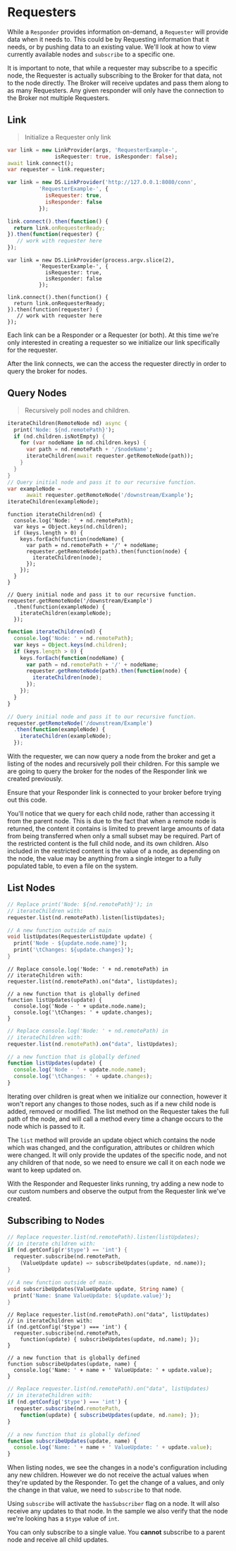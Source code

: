 # Requesters

While a `Responder` provides information on-demand, a `Requester` will
provide data when it needs to. This could be by Requesting information
that it needs, or by pushing data to an existing value. We'll look at how
to view currently available nodes and `subscribe` to a specific one.

<aside class="notice">
It is important to note, that while a requester may subscribe to a
specific node, the Requester is actually subscribing to the Broker for
that data, not to the node directly. The Broker will receive updates and
pass them along to as many Requesters. Any given responder will only have
the connection to the Broker not multiple Requesters.
</aside>

## Link

> Initialize a Requester only link

```dart
var link = new LinkProvider(args, 'RequesterExample-',
               isRequester: true, isResponder: false);
await link.connect();
var requester = link.requester;
```

```js
var link = new DS.LinkProvider('http://127.0.0.1:8080/conn',
          'RequesterExample-', {
            isRequester: true,
            isResponder: false
          });

link.connect().then(function() {
  return link.onRequesterReady;
}).then(function(requester) {
   // work with requester here  
});
```

```plaintext
var link = new DS.LinkProvider(process.argv.slice(2),
          'RequesterExample-', {
            isRequester: true,
            isResponder: false
          });

link.connect().then(function() {
  return link.onRequesterReady;
}).then(function(requester) {
   // work with requester here  
});
```

Each link can be a Responder or a Requester (or both). At this time we're
only interested in creating a requester so we initialize our link specifically
for the requester.

After the link connects, we can the access the requester directly in order to
query the broker for nodes.

## Query Nodes

> Recursively poll nodes and children.

```dart
iterateChildren(RemoteNode nd) async {
  print('Node: ${nd.remotePath}');
  if (nd.children.isNotEmpty) {
    for (var nodeName in nd.children.keys) {
      var path = nd.remotePath + '/$nodeName';
      iterateChildren(await requester.getRemoteNode(path));
    }
  }
}
// Query initial node and pass it to our recursive function.
var exampleNode =
      await requester.getRemoteNode('/downstream/Example');
iterateChildren(exampleNode);
```

```plaintext
function iterateChildren(nd) {
  console.log('Node: ' + nd.remotePath);
  var keys = Object.keys(nd.children);
  if (keys.length > 0) {
    keys.forEach(function(nodeName) {
      var path = nd.remotePath + '/' + nodeName;
      requester.getRemoteNode(path).then(function(node) {
        iterateChildren(node);
      });
    });
  }
}

// Query initial node and pass it to our recursive function.
requester.getRemoteNode('/downstream/Example')
  .then(function(exampleNode) {
    iterateChildren(exampleNode);  
  });
```

```js
function iterateChildren(nd) {
  console.log('Node: ' + nd.remotePath);
  var keys = Object.keys(nd.children);
  if (keys.length > 0) {
    keys.forEach(function(nodeName) {
      var path = nd.remotePath + '/' + nodeName;
      requester.getRemoteNode(path).then(function(node) {
        iterateChildren(node);
      });
    });
  }
}

// Query initial node and pass it to our recursive function.
requester.getRemoteNode('/downstream/Example')
  .then(function(exampleNode) {
    iterateChildren(exampleNode);  
  });
```

With the requester, we can now query a node from the broker and get a listing
of the nodes and recursively poll their children. For this sample we are going
to query the broker for the nodes of the Responder link we created previously.

<aside class="warning">
Ensure that your Responder link is connected to your broker before trying
out this code.
</aside>

You'll notice that we query for each child node, rather than accessing it from
the parent node. This is due to the fact that when a remote node is returned,
the content it contains is limited to prevent large amounts of data from being
transferred when only a small subset may be required. Part of the restricted
content is the full child node, and its own children. Also included in the
restricted content is the value of a node, as depending on the node, the value
may be anything from a single integer to a fully populated table, to even a
file on the system.

## List Nodes

```dart
// Replace print('Node: ${nd.remotePath}'); in
// iterateChildren with:
requester.list(nd.remotePath).listen(listUpdates);

// A new function outside of main
void listUpdates(RequesterListUpdate update) {
  print('Node - ${update.node.name}');
  print('\tChanges: ${update.changes}');
}
```

```plaintext
// Replace console.log('Node: ' + nd.remotePath) in
// iterateChildren with:
requester.list(nd.remotePath).on("data", listUpdates);

// a new function that is globally defined
function listUpdates(update) {
  console.log('Node - ' + update.node.name);
  console.log('\tChanges: ' + update.changes);
}
```

```js
// Replace console.log('Node: ' + nd.remotePath) in
// iterateChildren with:
requester.list(nd.remotePath).on("data", listUpdates);

// a new function that is globally defined
function listUpdates(update) {
  console.log('Node - ' + update.node.name);
  console.log('\tChanges: ' + update.changes);
}
```

Iterating over children is great when we initialize our connection, however
it won't report any changes to those nodes, such as if a new child node is
added, removed or modified. The list method on the Requester takes the full
path of the node, and will call a method every time a change occurs to the
node which is passed to it.

The `list` method will provide an update object which contains the node which
was changed, and the configuration, attributes or children which were changed.
It will only provide the updates of the specific node, and not any children
of that node, so we need to ensure we call it on each node we want to keep
updated on.

With the Responder and Requester links running, try adding a new node to our
custom numbers and observe the output from the Requester link we've created.

## Subscribing to Nodes

```dart
// Replace requester.list(nd.remotePath).listen(listUpdates);
// in iterate children with:
if (nd.getConfig(r'$type') == 'int') {
  requester.subscribe(nd.remotePath,
    (ValueUpdate update) => subscribeUpdates(update, nd.name));
}

// A new function outside of main.
void subscribeUpdates(ValueUpdate update, String name) {
  print('Name: $name ValueUpdate: ${update.value}');
}
```

```plaintext
// Replace requester.list(nd.remotePath).on("data", listUpdates)
// in iterateChildren with:
if (nd.getConfig('$type') === 'int') {
  requester.subscribe(nd.remotePath,
    function(update) { subscribeUpdates(update, nd.name); });
}

// a new function that is globally defined
function subscribeUpdates(update, name) {
  console.log('Name: ' + name + ' ValueUpdate: ' + update.value);
}
```

```js
// Replace requester.list(nd.remotePath).on("data", listUpdates)
// in iterateChildren with:
if (nd.getConfig('$type') === 'int') {
  requester.subscribe(nd.remotePath,
    function(update) { subscribeUpdates(update, nd.name); });
}

// a new function that is globally defined
function subscribeUpdates(update, name) {
  console.log('Name: ' + name + ' ValueUpdate: ' + update.value);
}
```

When listing nodes, we see the changes in a node's configuration including
any new children. However we do not receive the actual values when they're
updated by the Responder. To get the change of a values, and only the change
in that value, we need to `subscribe` to that node.

Using `subscribe` will activate the `hasSubscriber` flag on a node. It will
also receive any updates to that node. In the sample we also verify that the
node we're looking has a `$type` value of `int`.

<aside class="notice">
You can only subscribe to a single value. You <strong>cannot</strong> subscribe
to a parent node and receive all child updates.
</aside>
